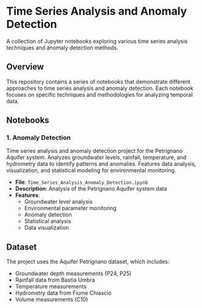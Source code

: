 # Time Series Analysis and Anomaly Detection

A collection of Jupyter notebooks exploring various time series analysis techniques and anomaly detection methods.

## Overview

This repository contains a series of notebooks that demonstrate different approaches to time series analysis and anomaly detection. Each notebook focuses on specific techniques and methodologies for analyzing temporal data.

## Notebooks

### 1. Anomaly Detection
Time series analysis and anomaly detection project for the Petrignano Aquifer system. Analyzes groundwater levels, rainfall, temperature, and hydrometry data to identify patterns and anomalies. Features data analysis, visualization, and statistical modeling for environmental monitoring.
- **File**: `Time_Series_Analysis_Anomaly_Detection.ipynb`
- **Description**: Analysis of the Petrignano Aquifer system data
- **Features**:
  - Groundwater level analysis
  - Environmental parameter monitoring
  - Anomaly detection
  - Statistical analysis
  - Data visualization

## Dataset

The project uses the Aquifer Petrignano dataset, which includes:
- Groundwater depth measurements (P24, P25)
- Rainfall data from Bastia Umbra
- Temperature measurements
- Hydrometry data from Fiume Chiascio
- Volume measurements (C10) 